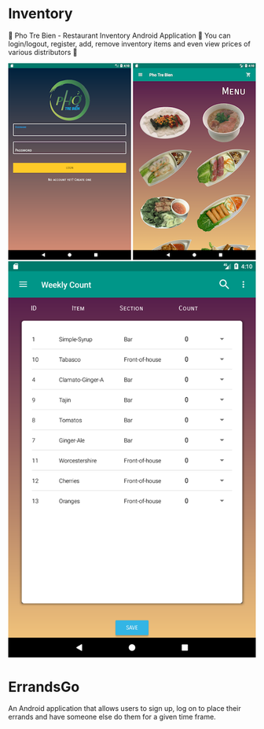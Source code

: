 # Inventory
🥘 Pho Tre Bien - Restaurant Inventory Android Application 🍲 You can login/logout, register, add, remove inventory items and even view prices of various distributors 🍜

![alt tag](screenshot-images/Login.png "Login") ![alt tag](screenshot-images/Menu.png "Menu") ![alt tag](Screenshots/WeeklyCount.png "Pl") 

# ErrandsGo
An Android application that allows users to sign up, log on to place their errands and have someone else do them for a given time frame.


